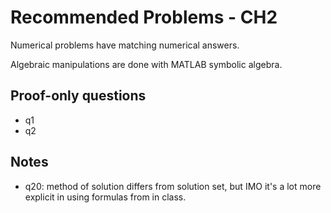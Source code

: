 # Recommended Problems - CH2

Numerical problems have matching numerical answers.

Algebraic manipulations are done with MATLAB symbolic algebra.

## Proof-only questions
* q1
* q2

## Notes
* q20: method of solution differs from solution set, but IMO it's a lot more explicit in using formulas from in class.